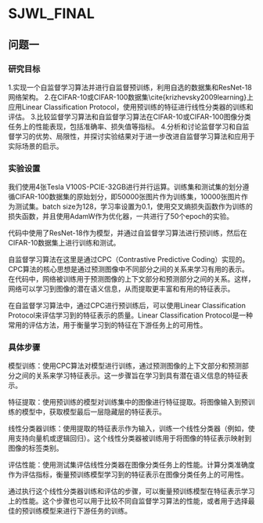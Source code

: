 # SJWL_FINAL

## 问题一
### 研究目标
1.实现一个自监督学习算法并进行自监督预训练，利用自选的数据集和ResNet-18网络架构。
2.在CIFAR-10或CIFAR-100数据集\cite{krizhevsky2009learning}上应用Linear Classification Protocol，使用预训练的特征进行线性分类器的训练和评估。
3.比较监督学习算法和自监督学习算法在CIFAR-10或CIFAR-100图像分类任务上的性能表现，包括准确率、损失值等指标。
4.分析和讨论监督学习和自监督学习的优势、局限性，并探讨实验结果对于进一步改进自监督学习算法和应用于实际场景的启示。
### 实验设置
 我们使用4张Tesla V100S-PCIE-32GB进行并行运算。训练集和测试集的划分遵循CIFAR-100数据集的原始划分，即50000张图片作为训练集，10000张图片作为测试集。batch size为128，学习率设置为0.1，使用交叉熵损失函数作为训练的损失函数，并且使用AdamW作为优化器，一共进行了50个epoch的实验。

代码中使用了ResNet-18作为模型，并通过自监督学习算法进行预训练，然后在CIFAR-10数据集上进行训练和测试。

自监督学习算法在这里是通过CPC（Contrastive Predictive Coding）实现的。CPC算法的核心思想是通过预测图像中不同部分之间的关系来学习有用的表示。在代码中，网络被训练用于预测图像的上下文部分和预测部分之间的关系。这样，网络可以学习到图像的潜在语义信息，从而提取更丰富和有用的特征表示。

在自监督学习算法中，通过CPC进行预训练后，可以使用Linear Classification Protocol来评估学习到的特征表示的质量。Linear Classification Protocol是一种常用的评估方法，用于衡量学习到的特征在下游任务上的可用性。

### 具体步骤
模型训练：使用CPC算法对模型进行训练，通过预测图像的上下文部分和预测部分之间的关系来学习特征表示。这一步骤旨在学习到具有潜在语义信息的特征表示。

特征提取：使用预训练的模型对训练集中的图像进行特征提取。将图像输入到预训练的模型中，获取模型最后一层隐藏层的特征表示。

线性分类器训练：使用提取的特征表示作为输入，训练一个线性分类器（例如，使用支持向量机或逻辑回归）。这个线性分类器被训练用于将图像的特征表示映射到图像的标签类别。

评估性能：使用测试集评估线性分类器在图像分类任务上的性能。计算分类准确度作为评估指标，衡量预训练模型学习到的特征表示在图像分类任务上的可用性。

通过执行这个线性分类器训练和评估的步骤，可以衡量预训练模型在特征表示学习上的性能。这个步骤也可以用于比较不同自监督学习算法的性能，或者用于选择最佳的预训练模型来进行下游任务的训练。
